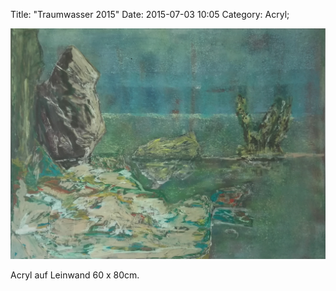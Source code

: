 Title: "Traumwasser 2015"
Date: 2015-07-03 10:05
Category: Acryl;

![Traumwasser](./images/acryl/smeerws-2015-traumwasser.jpg "Traumwasser")


Acryl auf Leinwand 60 x 80cm.
